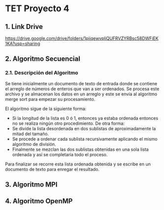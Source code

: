 # TET Proyecto 4

## 1. Link Drive

https://drive.google.com/drive/folders/1piiqewvpliQUFRVZYRBsc58DWFiEK1KA?usp=sharing

## 2. Algoritmo Secuencial

### 2.1. Descripción del Algoritmo

Se tiene inicialmente un documento de texto de entrada donde se contiene el arreglo de números de enteros que van a ser ordenados.
Se procesa este archivo y se almacenan los datos en un arreglo y este se envía al algoritmo merge sort para empezar su procesamiento.

El algoritmo sigue de la siguiente forma:
- Si la longitud de la lista es 0 ó 1, entonces ya estaba ordenada entonces no se realiza ningún otro procedimiento. De otra forma:
- Se divide la lista desordenada en dos sublistas de aproximadamente la mitad del tamaño.
- Se procede a ordenar cada sublista recursivamente aplicando el mismo algoritmo de división.
- Finalmente se mezclan las dos sublistas obtenidas en una sola lista ordenada y así se completaría todo el proceso.

Para finalizar se recorre esta lista ordenada obtenida y se escribe en un documento de texto para enregar el resultado.

## 3. Algoritmo MPI

## 4. Algoritmo OpenMP


